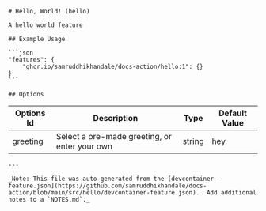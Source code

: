 
    # Hello, World! (hello)
    
    A hello world feature
    
    ## Example Usage
    
    ```json
    "features": {
        "ghcr.io/samruddhikhandale/docs-action/hello:1": {}
    }
    ```
    
    ## Options

| Options Id | Description | Type | Default Value |
|-----|-----|-----|-----|
| greeting | Select a pre-made greeting, or enter your own | string | hey |
    
    
    
    ---
    
    _Note: This file was auto-generated from the [devcontainer-feature.json](https://github.com/samruddhikhandale/docs-action/blob/main/src/hello/devcontainer-feature.json).  Add additional notes to a `NOTES.md`._
    